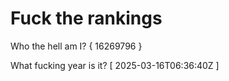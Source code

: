 # Fuck the rankings

Who the hell am I?
{ 16269796 }

What fucking year is it?
[ 2025-03-16T06:36:40Z ]
